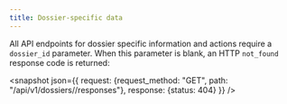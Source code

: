 ```yaml
---
title: Dossier-specific data
---
```


All API endpoints for dossier specific information and actions require a `dossier_id` parameter. When this parameter is blank, an HTTP `not_found` response code is returned:

<snapshot json={{
  request: {request_method: "GET", path: "/api/v1/dossiers//responses"},
  response: {status: 404}
}} />
